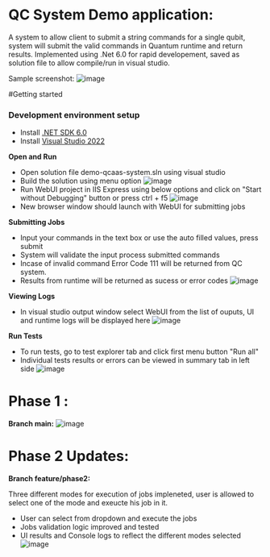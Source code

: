# QC System Demo application:

A system to allow client to submit a string commands for a single qubit, system will submit the valid commands in Quantum runtime and return results. Implemented using .Net 6.0 for rapid developement, saved as solution file to allow compile/run in visual studio.

Sample screenshot:
![image](https://user-images.githubusercontent.com/109734217/185272920-d92a6b85-defd-4d05-b32f-88099423576a.png)

#Getting started

### Development environment setup
- Install [.NET SDK 6.0](https://dotnet.microsoft.com/download/dotnet/6.0)
- Install [Visual Studio 2022](https://docs.microsoft.com/en-us/visualstudio/releases/2022/release-notes)

**Open and Run**
- Open solution file demo-qcaas-system.sln using visual studio
- Build the solution using menu option
![image](https://user-images.githubusercontent.com/109734217/185226708-50321240-c8e8-48c5-be17-f6516fe984b3.png)
- Run WebUI project in IIS Express using below options and click on "Start without Debugging" button or press ctrl + f5
![image](https://user-images.githubusercontent.com/109734217/185226881-14445374-977c-438d-b2fd-99bd935ab526.png)
- New browser window should launch with WebUI for submitting jobs

**Submitting Jobs**
- Input your commands in the text box or use the auto filled values, press submit
- System will validate the input process submitted commands
- Incase of invalid command Error Code 111 will be returned from QC system.
- Results from runtime will be returned as sucess or error codes
![image](https://user-images.githubusercontent.com/109734217/185228047-feecca98-8098-488f-9933-4607a85d04be.png)

**Viewing Logs**
- In visual studio output window select WebUI from the list of ouputs, UI and runtime logs will be displayed here
![image](https://user-images.githubusercontent.com/109734217/185227867-0b7101c4-99e4-409a-b8c8-cd3290aadaa0.png)

**Run Tests**
- To run tests, go to test explorer tab and click first menu button "Run all"
- Individual tests results or errors can be viewed in summary tab in left side
![image](https://user-images.githubusercontent.com/109734217/185259233-0e2b3610-5120-4ffe-9d1f-1bd8a2307a1c.png)

# Phase 1 : 
**Branch main:**
![image](https://user-images.githubusercontent.com/109734217/185224490-fd2702b7-fa7a-42d6-85ff-a04a7557acf2.png)

# Phase 2 Updates: 
**Branch feature/phase2:**

Three different modes for execution of jobs impleneted, user is allowed to select one of the mode and exeucte his job in it.
- User can select from dropdown and execute the jobs
- Jobs validation logic improved and tested
- UI results and Console logs to reflect the different modes selected
![image](https://user-images.githubusercontent.com/109734217/185272920-d92a6b85-defd-4d05-b32f-88099423576a.png)

